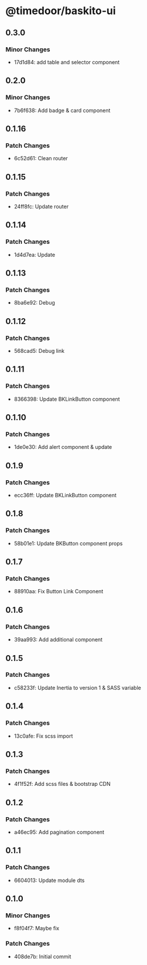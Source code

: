 # @timedoor/baskito-ui

## 0.3.0

### Minor Changes

- 17d1d84: add table and selector component

## 0.2.0

### Minor Changes

- 7b6f638: Add badge & card component

## 0.1.16

### Patch Changes

- 6c52d61: Clean router

## 0.1.15

### Patch Changes

- 24ff8fc: Update router

## 0.1.14

### Patch Changes

- 1d4d7ea: Update

## 0.1.13

### Patch Changes

- 8ba6e92: Debug

## 0.1.12

### Patch Changes

- 568cad5: Debug link

## 0.1.11

### Patch Changes

- 8366398: Update BKLinkButton component

## 0.1.10

### Patch Changes

- 1de0e30: Add alert component & update

## 0.1.9

### Patch Changes

- ecc36ff: Update BKLinkButton component

## 0.1.8

### Patch Changes

- 58b01e1: Update BKButton component props

## 0.1.7

### Patch Changes

- 88910aa: Fix Button Link Component

## 0.1.6

### Patch Changes

- 39aa993: Add additional component

## 0.1.5

### Patch Changes

- c58233f: Update Inertia to version 1 & SASS variable

## 0.1.4

### Patch Changes

- 13c0afe: Fix scss import

## 0.1.3

### Patch Changes

- 4f1f52f: Add scss files & bootstrap CDN

## 0.1.2

### Patch Changes

- a46ec95: Add pagination component

## 0.1.1

### Patch Changes

- 6604013: Update module dts

## 0.1.0

### Minor Changes

- f8f04f7: Maybe fix

### Patch Changes

- 408de7b: Initial commit
